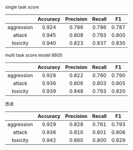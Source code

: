 single task score

|            | Accuracy | Precision | Recall |  F1   |
| :--------: | :------: | :-------: | :----: | :---: |
| aggression |  0.924   |   0.786   | 0.786  | 0.787 |
|   attack   |  0.945   |   0.808   | 0.793  | 0.800 |
|  toxicity  |  0.940   |   0.823   | 0.837  | 0.830 |



multi task score                                                                                                                  model 8600

|            | Accuracy | Precision | Recall |  F1   |
| :--------: | :------: | :-------: | :----: | :---: |
| aggression |  0.928   |   0.822   | 0.760  | 0.790 |
|   attack   |  0.936   |   0.806   | 0.803  | 0.805 |
|  toxicity  |  0.939   |   0.848   | 0.793  | 0.820 |



改进

|            | Accuracy | Precision | Recall |  F1   |
| :--------: | :------: | :-------: | :----: | :---: |
| aggression |  0.929   |   0.828   | 0.761  | 0.793 |
|   attack   |  0.936   |   0.810   | 0.801  | 0.806 |
|  toxicity  |  0.942   |   0.860   | 0.800  | 0.829 |